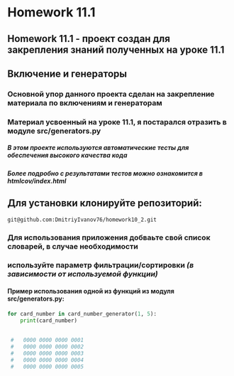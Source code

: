 # **Homework 11.1**
## Homework 11.1 - проект создан для закрепления знаний полученных на уроке 11.1
## **Включение и генераторы** 
### Основной упор данного проекта сделан на закрепление материала по включениям и генераторам
### Материал усвоенный на уроке 11.1, я постарался отразить в модуле src/generators.py
##### **В этом проекте используются автоматические тесты для обеспечения высокого качества кода**
##### Более подробно с результатами тестов можно ознакомится в *htmlcov/index.html*

## Для установки клонируйте репозиторий:
```
git@github.com:DmitriyIvanov76/homework10_2.git
```
### Для использования приложения добваьте свой список словарей, в случае необходимости
### используйте параметр фильтрации/сортировки *(в зависимости от используемой функции)*

#### Пример использования одной из функций из модуля src/generators.py:
```python
for card_number in card_number_generator(1, 5):
    print(card_number)
    
    
 #   0000 0000 0000 0001
 #   0000 0000 0000 0002
 #   0000 0000 0000 0003
 #   0000 0000 0000 0004
 #   0000 0000 0000 0005
```



